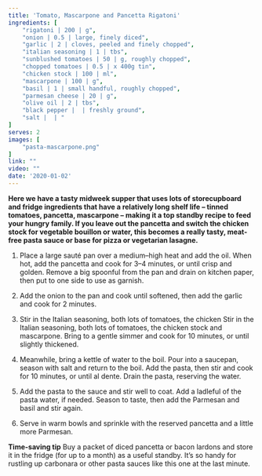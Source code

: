 ```yaml
---
title: 'Tomato, Mascarpone and Pancetta Rigatoni'
ingredients: [
    "rigatoni | 200 | g",
    "onion | 0.5 | large, finely diced",
    "garlic | 2 | cloves, peeled and finely chopped",
    "italian seasoning | 1 | tbs",
    "sunblushed tomatoes | 50 | g, roughly chopped",
    "chopped tomatoes | 0.5 | x 400g tin",
    "chicken stock | 100 | ml",
    "mascarpone | 100 | g",
    "basil | 1 | small handful, roughly chopped",
    "parmesan cheese | 20 | g",
    "olive oil | 2 | tbs",
    "black pepper |  | freshly ground",
    "salt |  | "
]
serves: 2
images: [
    "pasta-mascarpone.png"
]
link: ""
video: ""
date: '2020-01-02'
---
```


**Here we have a tasty midweek supper that uses lots of storecupboard and fridge ingredients that have a relatively long shelf
life – tinned tomatoes, pancetta, mascarpone – making it a top
standby recipe to feed your hungry family. If you leave out the
pancetta and switch the chicken stock for vegetable bouillon or
water, this becomes a really tasty, meat-free pasta sauce or base
for pizza or vegetarian lasagne.**

1. Place a large sauté pan over a medium–high heat and add the
oil. When hot, add the pancetta and cook for 3–4 minutes, or
until crisp and golden. Remove a big spoonful from the pan and
drain on kitchen paper, then put to one side to use as garnish.

2. Add the onion to the pan and cook until softened, then add the
garlic and cook for 2 minutes.

3. Stir in the Italian seasoning, both lots of tomatoes, the chicken
Stir in the Italian seasoning, both lots of tomatoes, the chicken
stock and mascarpone. Bring to a gentle simmer and cook for
10 minutes, or until slightly thickened.

4. Meanwhile, bring a kettle of water to the boil. Pour into a
saucepan, season with salt and return to the boil. Add the pasta,
then stir and cook for 10 minutes, or until al dente. Drain the
pasta, reserving the water.

5. Add the pasta to the sauce and stir well to coat. Add a ladleful
of the pasta water, if needed. Season to taste, then add the
Parmesan and basil and stir again.

6. Serve in warm bowls and sprinkle with the reserved pancetta
and a little more Parmesan.

**Time-saving tip**
Buy a packet of diced pancetta or bacon lardons and store it in
the fridge (for up to a month) as a useful standby. It’s so handy
for rustling up carbonara or other pasta sauces like this one at
the last minute.